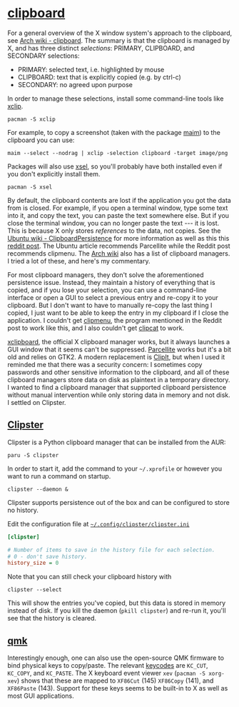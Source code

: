 # [clipboard](https://wiki.archlinux.org/title/Clipboard)

For a general overview of the X window system's approach to the clipboard,
see [Arch wiki - clipboard](https://wiki.archlinux.org/title/Clipboard).
The summary is that the clipboard is managed by X, and has three distinct
_selections_: PRIMARY, CLIPBOARD, and SECONDARY selections:

- PRIMARY: selected text, i.e. highlighted by mouse
- CLIPBOARD: text that is explicitly copied (e.g. by ctrl-c)
- SECONDARY: no agreed upon purpose

In order to manage these selections, install some command-line
tools like [xclip](https://github.com/astrand/xclip).

```shell
pacman -S xclip
```

For example, to copy a screenshot (taken with the package
[maim](https://github.com/naelstrof/maim)) to the clipboard you can use:

```shell
maim --select --nodrag | xclip -selection clipboard -target image/png
```

Packages will also use [xsel](https://vergenet.net/~conrad/software/xsel/), so
you'll probably have both installed even if you don't explicitly install them.

```shell
pacman -S xsel
```

By default, the clipboard contents are lost if the application you got the data
from is closed. For example, if you open a terminal window, type some text into
it, and copy the text, you can paste the text somewhere else. But if you close
the terminal window, you can no longer paste the text --- it is lost. This is
because X only stores _references_ to the data, not copies. See the [Ubuntu
wiki - ClipboardPersistence](https://wiki.ubuntu.com/ClipboardPersistence)
for more information as well as this this [reddit post](https://www.reddit.com/r/archlinux/comments/9tkvsl/persistent_clipboard/). The
Ubuntu article recommends Parcellite while the Reddit post recommends clipmenu.
The [Arch wiki](https://wiki.archlinux.org/title/Clipboard#Managers) also has
a list of clipboard managers. I tried a lot of these, and here's my commentary.

For most clipboard managers, they don't solve the aforementioned persistence
issue. Instead, they maintain a history of everything that is copied, and
if you lose your selection, you can use a command-line interface or open
a GUI to select a previous entry and re-copy it to your clipboard. But I
don't want to have to manually re-copy the last thing I copied, I just want
to be able to keep the entry in my clipboard if I close the application. I
couldn't get [clipmenu](https://github.com/cdown/clipmenu/), the program
mentioned in the Reddit post to work like this, and I also couldn't get
[clipcat](https://github.com/xrelkd/clipcat) to work.

[xclipboard](https://www.x.org/releases/X11R7.5/doc/man/man1/xclipboard.1.html), the
official X clipboard manager works, but it always launches a GUI window that
it seems can't be suppressed. [Parcellite](http://parcellite.sourceforge.net/)
works but it's a bit old and relies on GTK2. A modern replacement
is [ClipIt](https://github.com/CristianHenzel/ClipIt), but when I
used it reminded me that there was a security concern: I sometimes
copy passwords and other sensitive information to the clipboard,
and all of these clipboard managers store data on disk as plaintext
in a temporary directory. I wanted to find a clipboard manager that
supported clipboard persistence without manual intervention while only
storing data in memory and not disk. I settled on Clipster.

## [Clipster](https://github.com/mrichar1/clipster)

Clipster is a Python clipboard manager that can be installed from the AUR:

```shell
paru -S clipster
```

In order to start it, add the command to your `~/.xprofile`
or however you want to run a command on startup.

```shell
clipster --daemon &
```

Clipster supports persistence out of the box and can be
configured to store no history.

Edit the configuration file at [`~/.config/clipster/clipster.ini`](../../.config/clipster/clipster.ini)

```ini
[clipster]

# Number of items to save in the history file for each selection.
# 0 - don't save history.
history_size = 0
```

Note that you can still check your clipboard history with

```shell
clipster --select
```

This will show the entries you've copied, but this data is
stored in memory instead of disk. If you kill the daemon (`pkill
clipster`) and re-run it, you'll see that the history is cleared.

## [qmk](https://github.com/qmk/qmk_firmware/)

Interestingly enough, one can also use the open-source QMK
firmware to bind physical keys to copy/paste. The relevant
[keycodes](https://docs.qmk.fm/#/keycodes) are `KC_CUT`, `KC_COPY`,
and `KC_PASTE`. The X keyboard event viewer `xev` (`pacman
-S xorg-xev`) shows that these are mapped to `XF86Cut` (145)
`XF86Copy` (141), and `XF86Paste` (143). Support for these keys
seems to be built-in to X as well as most GUI applications.
